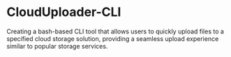 # CloudUploader-CLI
Creating a bash-based CLI tool that allows users to quickly upload files to a specified cloud storage solution, providing a seamless upload experience similar to popular storage services. 
